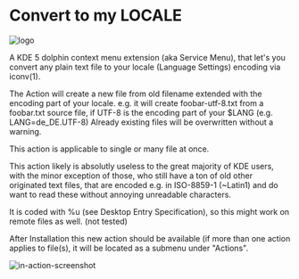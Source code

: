 # Convert to my LOCALE

![logo](img/convert-to-my-locale-logo.png)

A KDE 5 dolphin context menu extension (aka Service Menu), that let's you
convert any plain text file to your locale (Language Settings) encoding via
iconv(1).

The Action will create a new file from old filename extended with the encoding
part of your locale. e.g. it will create foobar-utf-8.txt from a foobar.txt
source file, if UTF-8 is the encoding part of your $LANG (e.g. LANG=de_DE.UTF-8)
Already existing files will be overwritten without a warning.

This action is applicable to single or many file at once.

This action likely is absolutly useless to the great majority of KDE users,
with the minor exception of those, who still have a ton of old other originated
text files, that are encoded e.g. in ISO-8859-1 (~Latin1) and do want to read
these without annoying unreadable characters.

It is coded with %u (see Desktop Entry Specification), so this might work on
remote files as well. (not tested)

After Installation this new action should be available (if more than one action
applies to file(s), it will be located as a submenu under "Actions".

![in-action-screenshot](img/convert-to-my-locale-action.png)

